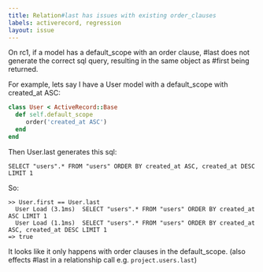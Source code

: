 ```yaml
---
title: Relation#last has issues with existing order_clauses
labels: activerecord, regression
layout: issue
---
```


On rc1, if a model has a default_scope with an order clause, #last does not generate the correct sql query, resulting in the same object as #first being returned.

For example, lets say I have a User model with a default_scope with created_at ASC:

``` ruby
class User < ActiveRecord::Base
  def self.default_scope
     order('created_at ASC')
  end
end
```

Then User.last generates this sql:

```
SELECT "users".* FROM "users" ORDER BY created_at ASC, created_at DESC LIMIT 1
```

So:

```
>> User.first == User.last
  User Load (3.1ms)  SELECT "users".* FROM "users" ORDER BY created_at ASC LIMIT 1
  User Load (1.1ms)  SELECT "users".* FROM "users" ORDER BY created_at ASC, created_at DESC LIMIT 1
=> true
```

It looks like it only happens with order clauses in the default_scope. (also effects #last in a relationship call e.g. `project.users.last`)


